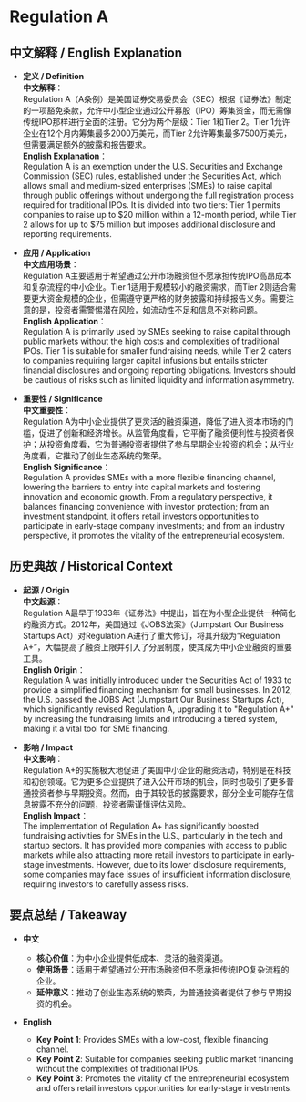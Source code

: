 # Regulation A

## 中文解释 / English Explanation

* **定义 / Definition**  
  **中文解释**：  
  Regulation A（A条例）是美国证券交易委员会（SEC）根据《证券法》制定的一项豁免条款，允许中小型企业通过公开募股（IPO）筹集资金，而无需像传统IPO那样进行全面的注册。它分为两个层级：Tier 1和Tier 2。Tier 1允许企业在12个月内筹集最多2000万美元，而Tier 2允许筹集最多7500万美元，但需要满足额外的披露和报告要求。  
  **English Explanation**：  
  Regulation A is an exemption under the U.S. Securities and Exchange Commission (SEC) rules, established under the Securities Act, which allows small and medium-sized enterprises (SMEs) to raise capital through public offerings without undergoing the full registration process required for traditional IPOs. It is divided into two tiers: Tier 1 permits companies to raise up to $20 million within a 12-month period, while Tier 2 allows for up to $75 million but imposes additional disclosure and reporting requirements.

* **应用 / Application**  
  **中文应用场景**：  
  Regulation A主要适用于希望通过公开市场融资但不愿承担传统IPO高昂成本和复杂流程的中小企业。Tier 1适用于规模较小的融资需求，而Tier 2则适合需要更大资金规模的企业，但需遵守更严格的财务披露和持续报告义务。需要注意的是，投资者需警惕潜在风险，如流动性不足和信息不对称问题。  
  **English Application**：  
  Regulation A is primarily used by SMEs seeking to raise capital through public markets without the high costs and complexities of traditional IPOs. Tier 1 is suitable for smaller fundraising needs, while Tier 2 caters to companies requiring larger capital infusions but entails stricter financial disclosures and ongoing reporting obligations. Investors should be cautious of risks such as limited liquidity and information asymmetry.

* **重要性 / Significance**  
  **中文重要性**：  
  Regulation A为中小企业提供了更灵活的融资渠道，降低了进入资本市场的门槛，促进了创新和经济增长。从监管角度看，它平衡了融资便利性与投资者保护；从投资角度看，它为普通投资者提供了参与早期企业投资的机会；从行业角度看，它推动了创业生态系统的繁荣。  
  **English Significance**：  
  Regulation A provides SMEs with a more flexible financing channel, lowering the barriers to entry into capital markets and fostering innovation and economic growth. From a regulatory perspective, it balances financing convenience with investor protection; from an investment standpoint, it offers retail investors opportunities to participate in early-stage company investments; and from an industry perspective, it promotes the vitality of the entrepreneurial ecosystem.

## 历史典故 / Historical Context

* **起源 / Origin**  
  **中文起源**：  
  Regulation A最早于1933年《证券法》中提出，旨在为小型企业提供一种简化的融资方式。2012年，美国通过《JOBS法案》（Jumpstart Our Business Startups Act）对Regulation A进行了重大修订，将其升级为“Regulation A+”，大幅提高了融资上限并引入了分层制度，使其成为中小企业融资的重要工具。  
  **English Origin**：  
  Regulation A was initially introduced under the Securities Act of 1933 to provide a simplified financing mechanism for small businesses. In 2012, the U.S. passed the JOBS Act (Jumpstart Our Business Startups Act), which significantly revised Regulation A, upgrading it to "Regulation A+" by increasing the fundraising limits and introducing a tiered system, making it a vital tool for SME financing.

* **影响 / Impact**  
  **中文影响**：  
  Regulation A+的实施极大地促进了美国中小企业的融资活动，特别是在科技和初创领域。它为更多企业提供了进入公开市场的机会，同时也吸引了更多普通投资者参与早期投资。然而，由于其较低的披露要求，部分企业可能存在信息披露不充分的问题，投资者需谨慎评估风险。  
  **English Impact**：  
  The implementation of Regulation A+ has significantly boosted fundraising activities for SMEs in the U.S., particularly in the tech and startup sectors. It has provided more companies with access to public markets while also attracting more retail investors to participate in early-stage investments. However, due to its lower disclosure requirements, some companies may face issues of insufficient information disclosure, requiring investors to carefully assess risks.

## 要点总结 / Takeaway

* **中文**  
  - **核心价值**：为中小企业提供低成本、灵活的融资渠道。  
  - **使用场景**：适用于希望通过公开市场融资但不愿承担传统IPO复杂流程的企业。  
  - **延伸意义**：推动了创业生态系统的繁荣，为普通投资者提供了参与早期投资的机会。

* **English**  
  - **Key Point 1**: Provides SMEs with a low-cost, flexible financing channel.  
  - **Key Point 2**: Suitable for companies seeking public market financing without the complexities of traditional IPOs.  
  - **Key Point 3**: Promotes the vitality of the entrepreneurial ecosystem and offers retail investors opportunities for early-stage investments.